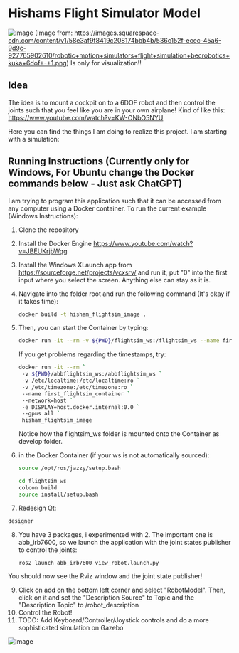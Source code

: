 # Hishams Flight Simulator Model 
![image](https://github.com/user-attachments/assets/01778c11-7b39-4e70-bb66-18073ae26a80)
(Image from: https://images.squarespace-cdn.com/content/v1/58e3af9f8419c208174bbb4b/536c152f-ecec-45a6-9d9c-927765902610/robotic+motion+simulators+flight+simulation+becrobotics+kuka+6dof+-+1.png)
Is only for visualization!!

## Idea
The idea is to mount a cockpit on to a 6DOF robot and then control the joints such that you feel like you are in your own airplane!
Kind of like this: https://www.youtube.com/watch?v=KW-ONbO5NYU

Here you can find the things I am doing to realize this project. I am starting with a simulation:

## Running Instructions (Currently only for Windows, For Ubuntu change the Docker commands below - Just ask ChatGPT)
I am trying to program this application such that it can be accessed from any computer using a Docker container.
To run the current example (Windows Instructions):

1. Clone the repository
2. Install the Docker Engine https://www.youtube.com/watch?v=JBEUKrjbWqg
3. Install the Windows XLaunch app from https://sourceforge.net/projects/vcxsrv/ and run it, put "0" into the first input where you select the screen. Anything else can stay as it is.
4. Navigate into the folder root and run the following command (It's okay if it takes time):
   ``` bash
   docker build -t hisham_flightsim_image .
   ```
5. Then, you can start the Container by typing:
   ```bash
   docker run -it --rm -v ${PWD}/flightsim_ws:/flightsim_ws --name first_flightsim_container --network=host -e DISPLAY=host.docker.internal:0.0 --gpus all hisham_flightsim_image
   ```
   If you get problems regarding the timestamps, try:
   ```bash
   docker run -it --rm `
    -v ${PWD}/abbflightsim_ws:/abbflightsim_ws `
    -v /etc/localtime:/etc/localtime:ro `
    -v /etc/timezone:/etc/timezone:ro `
    --name first_flightsim_container `
    --network=host `
    -e DISPLAY=host.docker.internal:0.0 `
    --gpus all `
    hisham_flightsim_image

   ```

   Notice how the flightsim_ws folder is mounted onto the Container as develop folder.
6. in the Docker Container (if your ws is not automatically sourced):
   ```bash
   source /opt/ros/jazzy/setup.bash

   cd flightsim_ws
   colcon build
   source install/setup.bash
   ```
 7. Redesign Qt:
   ```bash
   designer
   ```

  8. You have 3 packages, i experimented with 2. The important one is abb_irb7600, so we launch the application with the joint states publisher to control the joints:
     ```bash
     ros2 launch abb_irb7600 view_robot.launch.py
     ```
   You should now see the Rviz window and the joint state publisher!
   
   9. Click on add on the bottom left corner and select "RobotModel". Then, click on it and set the "Description Source" to Topic and the "Description Topic" to /robot_description
   10. Control the Robot!
   11. TODO: Add Keyboard/Controller/Joystick controls and do a more sophisticated simulation on Gazebo
       
![image](https://github.com/user-attachments/assets/d2cd2315-05d8-44d4-ac4e-9ca8012ee428)


    
   

